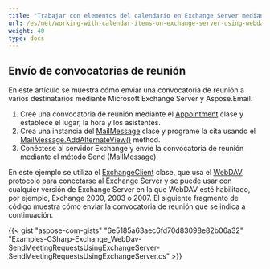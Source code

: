 ```yaml
---
title: "Trabajar con elementos del calendario en Exchange Server mediante WebDAV"
url: /es/net/working-with-calendar-items-on-exchange-server-using-webdav/
weight: 40
type: docs
---
```



## **Envío de convocatorias de reunión**
En este artículo se muestra cómo enviar una convocatoria de reunión a varios destinatarios mediante Microsoft Exchange Server y Aspose.Email.

1. Cree una convocatoria de reunión mediante el [Appointment](https://apireference.aspose.com/email/net/aspose.email.calendar/appointment) clase y establece el lugar, la hora y los asistentes.
1. Crea una instancia del [MailMessage](https://apireference.aspose.com/email/net/aspose.email/mailmessage) clase y programe la cita usando el [MailMessage.AddAlternateView()](https://apireference.aspose.com/email/net/aspose.email/mailmessage/methods/addalternateview) method.
1. Conéctese al servidor Exchange y envíe la convocatoria de reunión mediante el método Send (MailMessage).

En este ejemplo se utiliza el [ExchangeClient](https://apireference.aspose.com/email/net/aspose.email.clients.exchange.dav/exchangeclient) clase, que usa el [WebDAV](https://en.wikipedia.org/wiki/WebDAV) protocolo para conectarse al Exchange Server y se puede usar con cualquier versión de Exchange Server en la que WebDAV esté habilitado, por ejemplo, Exchange 2000, 2003 o 2007. El siguiente fragmento de código muestra cómo enviar la convocatoria de reunión que se indica a continuación.



{{< gist "aspose-com-gists" "6e5185a63aec6fd70d83098e82b06a32" "Examples-CSharp-Exchange_WebDav-SendMeetingRequestsUsingExchangeServer-SendMeetingRequestsUsingExchangeServer.cs" >}}
